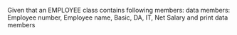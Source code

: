 Given that an EMPLOYEE class contains following members: data members: Employee number, Employee name, Basic, DA, IT, Net Salary and print data members

